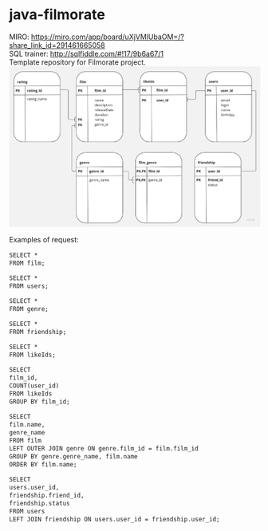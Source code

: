 # java-filmorate
MIRO: https://miro.com/app/board/uXjVMlUbaOM=/?share_link_id=291461665058  
SQL trainer: http://sqlfiddle.com/#!17/9b6a67/1  
Template repository for Filmorate project.  
![Screenshot of a scheme filmorate.](https://github.com/Ksenni888/java-filmorate/blob/main/scheme.jpg)

Examples of request:
```
SELECT *
FROM film;
```
```
SELECT *
FROM users;
```
```
SELECT *
FROM genre;
```
```
SELECT *
FROM friendship;
```
```
SELECT *
FROM likeIds;
```
```
SELECT 
film_id,
COUNT(user_id)
FROM likeIds
GROUP BY film_id;
```
```
SELECT 
film.name,
genre_name
FROM film
LEFT OUTER JOIN genre ON genre.film_id = film.film_id
GROUP BY genre.genre_name, film.name
ORDER BY film.name;
```
```
SELECT
users.user_id,
friendship.friend_id,
friendship.status
FROM users
LEFT JOIN friendship ON users.user_id = friendship.user_id;
```
